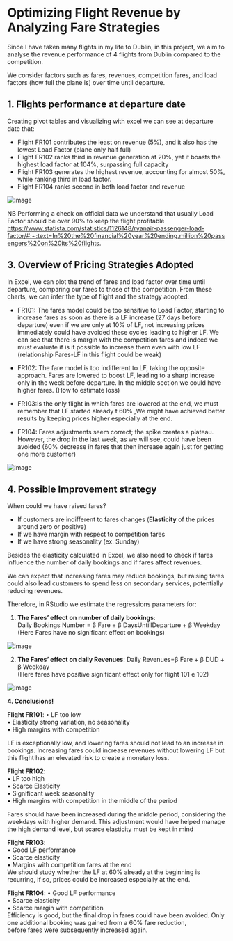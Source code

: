 # Optimizing Flight Revenue by Analyzing Fare Strategies
Since I have taken many flights in my life to Dublin, in this project, we aim to analyse the revenue performance of 4 flights from Dublin compared to the competition.

We consider factors such as fares, revenues, competition fares, and load factors (how full the plane is) over time until departure.




## 1. Flights performance at departure date  

Creating pivot tables and visualizing with excel we can see at departure date that:

- Flight FR101 contributes the least on revenue (5%), and it also has the lowest Load Factor (plane only half full) 
- Flight FR102 ranks third in revenue generation at 20%, yet it boasts the highest load factor at 104%, surpassing full capacity
- Flight FR103 generates the highest revenue, accounting for almost 50%, while ranking third in load factor.
- Flight FR104 ranks second in both load factor and revenue


![image](https://github.com/user-attachments/assets/13e78599-7354-4d31-858f-0310d10fc3d0)

NB Performing a check on official data we understand that usually Load Factor should be over 90% to keep the flight profitable
https://www.statista.com/statistics/1126148/ryanair-passenger-load-factor/#:~:text=In%20the%20financial%20year%20ending,million%20passengers%20on%20its%20flights.





## 3. Overview of Pricing Strategies Adopted
In Excel, we can plot the trend of fares and load factor over time until departure, comparing our fares to those of the competition.
From these charts, we can infer the type of flight and the strategy adopted.
- FR101: The fares model could be too sensitive to Load Factor, starting to increase fares as soon as there is a LF increase (27 days before departure) even if we are only at 10% of LF, not increasing prices immediately could have avoided these cycles leading to higher LF.
We can see that there is margin with the competition fares  and indeed we must evaluate if is it possible to increase them even with low LF (relationship Fares-LF in this flight could be  weak)

- FR102: The fare model is too indifferent to LF, taking the opposite approach. Fares are lowered to boost LF, leading to a sharp increase only in the week before departure. In the middle section we could have higher fares. (How to estimate loss)
 
- FR103:Is the only flight in which fares are lowered at the end, we must remember that LF started already t 60% ,We might have achieved better results by keeping prices higher especially at the end.
 
- FR104: Fares adjustments seem correct; the spike creates a plateau. However, the drop in the last week, as we will see, could have been avoided (60% decrease in fares that then increase again just for getting one more customer)


![image](https://github.com/user-attachments/assets/f0238318-f0cf-40ff-9c66-78fd3fba5901)


## 4. Possible Improvement strategy

When could we have raised fares? 
- If customers are indifferent to fares changes (**Elasticity** of the prices around zero or positive)
- If we have margin with respect to competition fares
- If we have strong seasonality (ex. Sunday)

Besides the elasticity calculated in Excel, we also need to check if fares influence the number of daily bookings and if fares affect revenues. 

We can expect that increasing fares may reduce bookings, but raising fares could also lead customers to spend less on secondary services, potentially reducing revenues. 

Therefore, in RStudio we estimate the regressions parameters for:   

1. **The Fares’ effect on number of daily bookings**:     
  Daily Bookings Number = β Fare + β DaysUntillDeparture + β Weekday   
  (Here Fares have no significant effect on bookings) 

![image](https://github.com/user-attachments/assets/581d260f-3220-48d5-9833-24da7d9a27ac)

2. **The Fares’ effect on daily Revenues**:
 Daily Revenues=β Fare + β DUD + β Weekday    
 (Here fares have positive significant effect only for flight 101 e 102)
  
![image](https://github.com/user-attachments/assets/44be63f5-ee9e-4e90-bdaf-8fba211facc0)

**4. Conclusions!**

**Flight FR101**:
•	LF too low   
•	Elasticity strong variation, no seasonality   
•	High margins with competition    

LF is exceptionally low, and lowering fares should not lead to an increase in bookings. 
Increasing fares could increase revenues without lowering LF but this flight has an elevated risk to create a monetary loss.


**Flight FR102**:   
•	LF too high   
•	Scarce Elasticity   
•	Significant week seasonality   
•	High margins with competition in the middle of the period   

Fares should have been increased during the middle period, considering the weekdays with higher demand. 
This adjustment would have helped manage the high demand level, but scarce elasticity must be kept in mind   

      
**Flight FR103**:   
•	Good LF performance   
•	Scarce elasticity   
•	Margins with competition fares  at the end   
We should study whether the LF at 60% already at the beginning is recurring, if so, prices could be increased especially at the end. 


**Flight FR104**:
• Good LF performance   
• Scarce elasticity   
• Scarce margin with competition   
Efficiency is good, but the final drop in fares could have been avoided. Only one additional booking was gained from a 60% fare reduction,     
before fares were subsequently increased again. 



